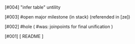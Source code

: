 [#004]       "infer table" untility

[#003] #open major milestone (in stack) (referended in [ze])

[#002] #hole ( #was: joinpoints for final unification )

[#001]       [ README ]
